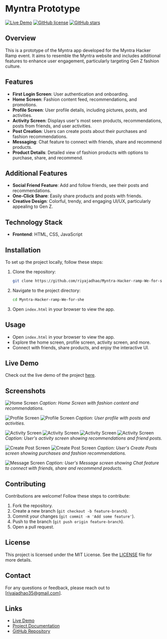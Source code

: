 # Myntra Prototype

[![Live Demo](https://img.shields.io/badge/Live-Demo-brightgreen)](https://riyajadhao.github.io/Myntra-Hacker-ramp-We-for-she)
[![GitHub license](https://img.shields.io/github/license/riyajadhao/Myntra-Hacker-ramp-We-for-she)](https://github.com/riyajadhao/Myntra-Hacker-ramp-We-for-she/blob/main/LICENSE)
[![GitHub stars](https://img.shields.io/github/stars/riyajadhao/Myntra-Hacker-ramp-We-for-she)](https://github.com/riyajadhao/Myntra-Hacker-ramp-We-for-she/stargazers)

## Overview
This is a prototype of the Myntra app developed for the Myntra Hacker Ramp event. It aims to resemble the Myntra website and includes additional features to enhance user engagement, particularly targeting Gen Z fashion culture.

## Features
- **First Login Screen**: User authentication and onboarding.
- **Home Screen**: Fashion content feed, recommendations, and promotions.
- **Profile Screen**: User profile details, including pictures, posts, and activities.
- **Activity Screen**: Displays user's most seen products, recommendations, posts from friends, and user activities.
- **Post Creation**: Users can create posts about their purchases and fashion recommendations.
- **Messaging**: Chat feature to connect with friends, share and recommend products.
- **Product Details**: Detailed view of fashion products with options to purchase, share, and recommend.

## Additional Features
- **Social Friend Feature**: Add and follow friends, see their posts and recommendations.
- **One-Click Share**: Easily share products and posts with friends.
- **Creative Design**: Colorful, trendy, and engaging UI/UX, particularly appealing to Gen Z.

## Technology Stack
- **Frontend**: HTML, CSS, JavaScript

## Installation
To set up the project locally, follow these steps:

1. Clone the repository:
    ```sh
    git clone https://github.com/riyajadhao/Myntra-Hacker-ramp-We-for-she.git
    ```
2. Navigate to the project directory:
    ```sh
    cd Myntra-Hacker-ramp-We-for-she
    ```
3. Open `index.html` in your browser to view the app.

## Usage
- Open `index.html` in your browser to view the app.
- Explore the home screen, profile screen, activity screen, and more.
- Connect with friends, share products, and enjoy the interactive UI.

## Live Demo
Check out the live demo of the project [here](https://riyajadhao.github.io/Myntra-Hacker-ramp-We-for-she).

## Screenshots
![Home Screen](screenshots/home-screen.png)
*Caption: Home Screen with fashion content and recommendations.*

![Profile Screen](screenshots/profile-screen.png)
![Profile Screen](screenshots/profile-screen1.png)
*Caption: User profile with posts and activities.*

![Activity Screen](screenshots/activity-screen.png)
![Activity Screen](screenshots/activity-screen.png)
![Activity Screen](screenshots/activity-screen2.png)
![Activity Screen](screenshots/activity-screen3.png)
*Caption: User's activity screen showing recommendations and friend posts.*

![Create Post Screen](screenshots/createpost-screen.png)
![Create Post Screen](screenshots/create-post-screen2.png)
 *Caption: User's Create Posts screen showing  purchases and fashion recommendations.*

![Message Screen](screenshots/message-screen.png)
*Caption: User's Message screen showing  Chat feature to connect with friends, share and recommend products.*
## Contributing
Contributions are welcome! Follow these steps to contribute:

1. Fork the repository.
2. Create a new branch (`git checkout -b feature-branch`).
3. Commit your changes (`git commit -m 'Add some feature'`).
4. Push to the branch (`git push origin feature-branch`).
5. Open a pull request.

## License
This project is licensed under the MIT License. See the [LICENSE](LICENSE) file for more details.

## Contact
For any questions or feedback, please reach out to [riyajadhao35@gmail.com].

## Links
- [Live Demo](https://riyajadhao.github.io/Myntra-Hacker-ramp-We-for-she)
- [Project Documentation](#)
- [GitHub Repository](https://github.com/riyajadhao/Myntra-Hacker-ramp-We-for-she)
